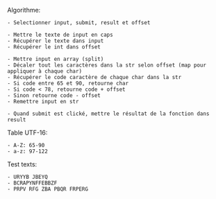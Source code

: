 Algorithme:

    - Selectionner input, submit, result et offset

    - Mettre le texte de input en caps
    - Récupérer le texte dans input
    - Récupérer le int dans offset

    - Mettre input en array (split)
    - Décaler tout les caractères dans la str selon offset (map pour appliquer à chaque char)
    - Récupérer le code caractère de chaque char dans la str
    - Si code entre 65 et 90, retourne char
    - Si code < 78, retourne code + offset
    - Sinon retourne code - offset
    - Remettre input en str

    - Quand submit est clické, mettre le résultat de la fonction dans result

Table UTF-16:

    - A-Z: 65-90
    - a-z: 97-122

Test texts:

    - URYYB JBEYQ
    - BCRAPYNFFEBBZF
    - PRPV RFG ZBA PBQR FRPERG

